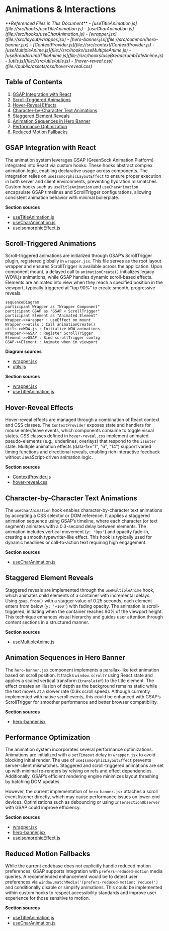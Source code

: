 # Animations & Interactions

<cite>
**Referenced Files in This Document**  
- [useTitleAnimation.js](file://src/hooks/useTitleAnimation.js)
- [useCharAnimation.js](file://src/hooks/useCharAnimation.js)
- [wrapper.jsx](file://src/layout/wrapper.jsx)
- [hero-banner.jsx](file://src/common/hero-banner.jsx)
- [ContextProvider.js](file://src/context/ContextProvider.js)
- [useMultipleAnime.js](file://src/hooks/useMultipleAnime.js)
- [useBreadcrumbTitleAnime.js](file://src/hooks/useBreadcrumbTitleAnime.js)
- [utils.js](file://src/utils/utils.js)
- [hover-reveal.css](file://public/assets/css/hover-reveal.css)
</cite>

## Table of Contents
1. [GSAP Integration with React](#gsap-integration-with-react)
2. [Scroll-Triggered Animations](#scroll-triggered-animations)
3. [Hover-Reveal Effects](#hover-reveal-effects)
4. [Character-by-Character Text Animations](#character-by-character-text-animations)
5. [Staggered Element Reveals](#staggered-element-reveals)
6. [Animation Sequences in Hero Banner](#animation-sequences-in-hero-banner)
7. [Performance Optimization](#performance-optimization)
8. [Reduced Motion Fallbacks](#reduced-motion-fallbacks)

## GSAP Integration with React

The animation system leverages GSAP (GreenSock Animation Platform) integrated into React via custom hooks. These hooks abstract complex animation logic, enabling declarative usage across components. The integration relies on `useIsomorphicLayoutEffect` to ensure proper execution in both server and client environments, preventing hydration mismatches. Custom hooks such as `useTitleAnimation` and `useCharAnimation` encapsulate GSAP timelines and ScrollTrigger configurations, allowing consistent animation behavior with minimal boilerplate.

**Section sources**
- [useTitleAnimation.js](file://src/hooks/useTitleAnimation.js#L3-L17)
- [useCharAnimation.js](file://src/hooks/useCharAnimation.js#L4-L10)
- [useIsomorphicEffect.js](file://src/hooks/useIsomorphicEffect.js#L1-L3)

## Scroll-Triggered Animations

Scroll-triggered animations are initialized through GSAP’s ScrollTrigger plugin, registered globally in `wrapper.jsx`. This file serves as the root layout wrapper and ensures ScrollTrigger is available across the application. Upon component mount, a delayed call to `animationCreate()` initializes legacy WOW.js animations, while GSAP handles dynamic scroll-based effects. Elements are animated into view when they reach a specified position in the viewport, typically triggered at "top 90%" to create smooth, progressive reveals.

```mermaid
sequenceDiagram
participant Wrapper as "Wrapper Component"
participant GSAP as "GSAP + ScrollTrigger"
participant Element as "Animated Element"
Wrapper->>Wrapper : useEffect on mount
Wrapper->>utils : Call animationCreate()
utils->>WOW.js : Initialize WOW animations
Wrapper->>GSAP : Register ScrollTrigger
Element->>GSAP : Bind scrollTrigger config
GSAP->>Element : Animate when in viewport
```

**Diagram sources**
- [wrapper.jsx](file://src/layout/wrapper.jsx#L1-L26)
- [utils.js](file://src/utils/utils.js#L1-L6)

**Section sources**
- [wrapper.jsx](file://src/layout/wrapper.jsx#L1-L26)
- [useTitleAnimation.js](file://src/hooks/useTitleAnimation.js#L3-L17)

## Hover-Reveal Effects

Hover-reveal effects are managed through a combination of React context and CSS classes. The `ContextProvider` exposes state and handlers for mouse enter/leave events, which components consume to toggle visual states. CSS classes defined in `hover-reveal.css` implement animated pseudo-elements (e.g., underlines, overlays) that respond to the `isEnter` state. Multiple animation effects (data-fx="1", "6", "14") support varied timing functions and directional reveals, enabling rich interactive feedback without JavaScript-driven animation logic.

**Section sources**
- [ContextProvider.js](file://src/context/ContextProvider.js#L4-L22)
- [hover-reveal.css](file://public/assets/css/hover-reveal.css#L1-L118)

## Character-by-Character Text Animations

The `useCharAnimation` hook enables character-by-character text animations by accepting a CSS selector or DOM reference. It applies a staggered animation sequence using GSAP’s timeline, where each character (or text segment) animates with a 0.3-second delay between elements. The animation includes vertical movement (`y: "0px"`) and opacity fade-in, creating a smooth typewriter-like effect. This hook is typically used for dynamic headlines or call-to-action text requiring high engagement.

**Section sources**
- [useCharAnimation.js](file://src/hooks/useCharAnimation.js#L4-L10)

## Staggered Element Reveals

Staggered reveals are implemented through the `useMultipleAnime` hook, which animates child elements of a container with incremental delays. Using `gsap.from()` with a stagger value of 0.25 seconds, each element enters from below (`y: '+100'`) with fading opacity. The animation is scroll-triggered, initiating when the container reaches 90% of the viewport height. This technique enhances visual hierarchy and guides user attention through content sections in a structured manner.

**Section sources**
- [useMultipleAnime.js](file://src/hooks/useMultipleAnime.js#L1-L27)

## Animation Sequences in Hero Banner

The `hero-banner.jsx` component implements a parallax-like text animation based on scroll position. It tracks `window.scrollY` using React state and applies a scaled vertical transform (`translateY`) to the title element. The effect creates an illusion of depth as the background remains static while the text moves at a slower rate (0.9x scroll speed). Although currently implemented with native scroll events, this could be enhanced with GSAP’s ScrollTrigger for smoother performance and better browser compatibility.

**Section sources**
- [hero-banner.jsx](file://src/common/hero-banner.jsx#L1-L38)

## Performance Optimization

The animation system incorporates several performance optimizations. Animations are initialized with a `setTimeout` delay in `wrapper.jsx` to avoid blocking initial render. The use of `useIsomorphicLayoutEffect` prevents server-client mismatches. Staggered and scroll-triggered animations are set up with minimal re-renders by relying on refs and effect dependencies. Additionally, GSAP’s efficient rendering engine minimizes layout thrashing by batching DOM updates.

However, the current implementation of `hero-banner.jsx` attaches a scroll event listener directly, which may cause performance issues on lower-end devices. Optimizations such as debouncing or using `IntersectionObserver` with GSAP could improve efficiency.

**Section sources**
- [wrapper.jsx](file://src/layout/wrapper.jsx#L1-L26)
- [hero-banner.jsx](file://src/common/hero-banner.jsx#L1-L38)
- [useIsomorphicEffect.js](file://src/hooks/useIsomorphicEffect.js#L1-L3)

## Reduced Motion Fallbacks

While the current codebase does not explicitly handle reduced motion preferences, GSAP supports integration with `prefers-reduced-motion` media queries. A recommended enhancement would be to detect user preferences via `window.matchMedia('(prefers-reduced-motion: reduce)')` and conditionally disable or simplify animations. This could be implemented within custom hooks to respect accessibility standards and improve user experience for those sensitive to motion.

**Section sources**
- [useTitleAnimation.js](file://src/hooks/useTitleAnimation.js#L3-L17)
- [useCharAnimation.js](file://src/hooks/useCharAnimation.js#L4-L10)